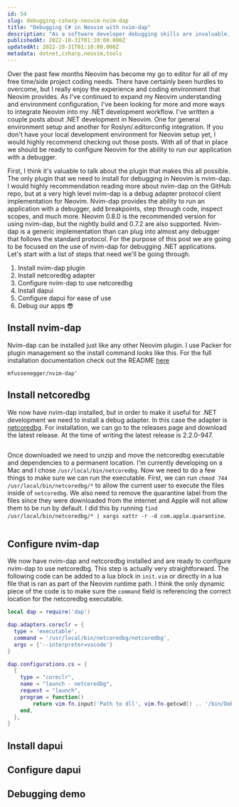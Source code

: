 ```yaml
---
id: 54
slug: debugging-csharp-neovim-nvim-dap
title: "Debugging C# in Neovim with nvim-dap"
description: "As a software developer debugging skills are invaluable. Over the years debugging tools have evolved to become an integral part of the development toolbox. In this post, we are going to look at how we can configure a debugging experience for .NET code in Neovim. Let's dive in!"
publishedAt: 2022-10-31T01:10:00.000Z
updatedAt: 2022-10-31T01:10:00.000Z
metadata: dotnet,csharp,neovim,tools
---
```


Over the past few months Neovim has become my go to editor for all of my free time/side project coding needs. There have certainly been hurdles to overcome, but I really enjoy the experience and coding environment that Neovim provides. As I've continued to expand my Neovim understanding and environment configuration, I've been looking for more and more ways to integrate Neovim into my .NET development workflow. I've written a couple posts about .NET development in Neovim. One for general environment setup and another for Roslyn/.editorconfig integration. If you don't have your local development environment for Neovim setup yet, I would highly recommend checking out those posts. With all of that in place we should be ready to configure Neovim for the ability to run our application with a debugger.

First, I think it's valuable to talk about the plugin that makes this all possible. The only plugin that we need to install for debugging in Neovim is nvim-dap. I would highly recommendation reading more about nvim-dap on the GitHub repo, but at a very high level nvim-dap is a debug adapter protocol client implementation for Neovim. Nvim-dap provides the ability to run an application with a debugger, add breakpoints, step through code, inspect scopes, and much more. Neovim 0.8.0 is the recommended version for using nvim-dap, but the nightly build and 0.7.2 are also supported. Nvim-dap is a generic implementation than can plug into almost any debugger that follows the standard protocol. For the purpose of this post we are going to be focused on the use of nvim-dap for debugging .NET applications. Let's start with a list of steps that need we'll be going through.

1. Install nvim-dap plugin
1. Install netcoredbg adapter
1. Configure nvim-dap to use netcoredbg
1. Install dapui
1. Configure dapui for ease of use
1. Debug our apps 😎

## Install nvim-dap

Nvim-dap can be installed just like any other Neovim plugin. I use Packer for plugin management so the install command looks like this. For the full installation documentation check out the README [here](https://github.com/mfussenegger/nvim-dap#installation)

```
mfussenegger/nvim-dap'
```

## Install netcoredbg

We now have nvim-dap installed, but in order to make it useful for .NET development we need to install a debug adapter. In this case the adapter is [netcoredbg](https://github.com/Samsung/netcoredbg). For installation, we can go to the releases page and download the latest release. At the time of writing the latest release is 2.2.0-947.

![]()

Once downloaded we need to unzip and move the netcoredbg executable and dependencies to a permanent location. I'm currently developing on a Mac and I chose `/usr/local/bin/netcoredbg`. Now we need to do a few things to make sure we can run the executable. First, we can run `chmod 744 /usr/local/bin/netcoredbg/*` to allow the current user to execute the files inside of `netcoredbg`. We also need to remove the quarantine label from the files since they were downloaded from the internet and Apple will not allow them to be run by default. I did this by running `find /usr/local/bin/netcoredbg/* | xargs xattr -r -d com.apple.quarantine`.

![]()

## Configure nvim-dap

We now have nvim-dap and netcoredbg installed and are ready to configure nvim-dap to use netcoredbg. This step is actually very straightforward. The following code can be added to a lua block in `init.vim` or directly in a lua file that is ran as part of the Neovim runtime path. I think the only dynamic piece of the code is to make sure the `command` field is referencing the correct location for the netcoredbg executable.

```lua
local dap = require('dap')

dap.adapters.coreclr = {
  type = 'executable',
  command = '/usr/local/bin/netcoredbg/netcoredbg',
  args = {'--interpreter=vscode'}
}

dap.configurations.cs = {
  {
    type = "coreclr",
    name = "launch - netcoredbg",
    request = "launch",
    program = function()
        return vim.fn.input('Path to dll', vim.fn.getcwd() .. '/bin/Debug/', 'file')
    end,
  },
}
```

## Install dapui

## Configure dapui

## Debugging demo
